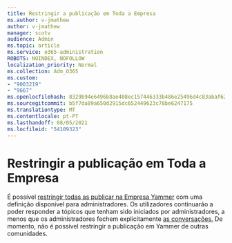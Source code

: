 ```yaml
---
title: Restringir a publicação em Toda a Empresa
ms.author: v-jmathew
author: v-jmathew
manager: scotv
audience: Admin
ms.topic: article
ms.service: o365-administration
ROBOTS: NOINDEX, NOFOLLOW
localization_priority: Normal
ms.collection: Adm_O365
ms.custom:
- "9003219"
- "9667"
ms.openlocfilehash: 8329b94e6496b8ae408ec157446333b486e25496d4c83abaf62bd22b9f8a1f3c
ms.sourcegitcommit: b5f7da89a650d2915dc652449623c78be6247175
ms.translationtype: MT
ms.contentlocale: pt-PT
ms.lasthandoff: 08/05/2021
ms.locfileid: "54109323"
---
```

# <a name="restrict-posting-to-all-company"></a>Restringir a publicação em Toda a Empresa

É possível [restringir todas as publicar na Empresa Yammer](https://support.microsoft.com/office/restrict-all-company-posts-in-yammer-3219d2ae-db15-4c9f-9dd2-28559ae39a97) com uma definição disponível para administradores. Os utilizadores continuarão a poder responder a tópicos que tenham sido iniciados por administradores, a menos que os administradores fechem explicitamente [as conversações.](https://support.microsoft.com/office/pin-close-and-report-conversations-in-yammer-62a5fbc2-ff1b-4418-9334-d2b4b17062cb) De momento, não é possível restringir a publicação em Yammer de outras comunidades.
